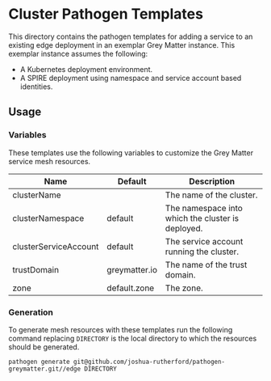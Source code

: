 # Cluster Pathogen Templates

This directory contains the pathogen templates for adding a service to an existing edge deployment in an exemplar Grey Matter instance. This exemplar instance assumes the following:

- A Kubernetes deployment environment.
- A SPIRE deployment using namespace and service account based identities.

## Usage

### Variables

These templates use the following variables to customize the Grey Matter service mesh resources.

| Name                  | Default       | Description                                       |
| --------------------- | ------------- | ------------------------------------------------- |
| clusterName           |               | The name of the cluster.                          |
| clusterNamespace      | default       | The namespace into which the cluster is deployed. |
| clusterServiceAccount | default       | The service account running the cluster.          |
| trustDomain           | greymatter.io | The name of the trust domain.                     |
| zone                  | default.zone  | The zone.                                         |

### Generation

To generate mesh resources with these templates run the following command replacing `DIRECTORY` is the local directory to which the resources should be generated.

    pathogen generate git@github.com/joshua-rutherford/pathogen-greymatter.git//edge DIRECTORY